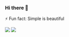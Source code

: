 ### Hi there 👋

⚡ Fun fact: Simple is beautiful


<img src="https://github-readme-stats.vercel.app/api?username=2ndmehmet&count_private=true&show_icons=true&include_all_commits=true" /> 

<img src="https://github-readme-stats.vercel.app/api/top-langs/?username=2ndmehmet" />

<!--
**louislam/louislam** is a ✨ _special_ ✨ repository because its `README.md` (this file) appears on your GitHub profile.

Here are some ideas to get you started:
- 🔭 I’m currently working on ...
- 🌱 I’m currently learning ...
- 👯 I’m looking to collaborate on ...
- 🤔 I’m looking for help with ...
- 💬 Ask me about ...
- 📫 How to reach me: ...
- 😄 Pronouns: ...
- ⚡ Fun fact: ...

-->
